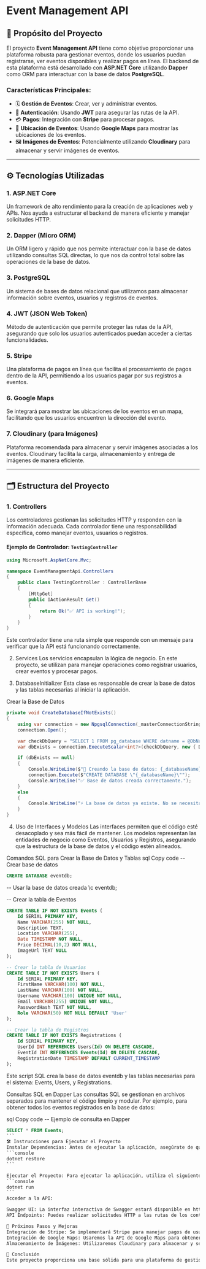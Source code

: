 # Event Management API

## 📌 Propósito del Proyecto

El proyecto **Event Management API** tiene como objetivo proporcionar una plataforma robusta para gestionar eventos, donde los usuarios puedan registrarse, ver eventos disponibles y realizar pagos en línea. El backend de esta plataforma está desarrollado con **ASP.NET Core** utilizando **Dapper** como ORM para interactuar con la base de datos **PostgreSQL**.

### Características Principales:
- 🗓️ **Gestión de Eventos**: Crear, ver y administrar eventos.
- 🔐 **Autenticación**: Usando **JWT** para asegurar las rutas de la API.
- 💳 **Pagos**: Integración con **Stripe** para procesar pagos.
- 📍 **Ubicación de Eventos**: Usando **Google Maps** para mostrar las ubicaciones de los eventos.
- 🖼️ **Imágenes de Eventos**: Potencialmente utilizando **Cloudinary** para almacenar y servir imágenes de eventos.

---

## ⚙️ Tecnologías Utilizadas

### 1. **ASP.NET Core**
Un framework de alto rendimiento para la creación de aplicaciones web y APIs. Nos ayuda a estructurar el backend de manera eficiente y manejar solicitudes HTTP.

### 2. **Dapper (Micro ORM)**
Un ORM ligero y rápido que nos permite interactuar con la base de datos utilizando consultas SQL directas, lo que nos da control total sobre las operaciones de la base de datos.

### 3. **PostgreSQL**
Un sistema de bases de datos relacional que utilizamos para almacenar información sobre eventos, usuarios y registros de eventos.

### 4. **JWT (JSON Web Token)**
Método de autenticación que permite proteger las rutas de la API, asegurando que solo los usuarios autenticados puedan acceder a ciertas funcionalidades.

### 5. **Stripe**
Una plataforma de pagos en línea que facilita el procesamiento de pagos dentro de la API, permitiendo a los usuarios pagar por sus registros a eventos.

### 6. **Google Maps**
Se integrará para mostrar las ubicaciones de los eventos en un mapa, facilitando que los usuarios encuentren la dirección del evento.

### 7. **Cloudinary (para Imágenes)**
Plataforma recomendada para almacenar y servir imágenes asociadas a los eventos. Cloudinary facilita la carga, almacenamiento y entrega de imágenes de manera eficiente.

---

## 🗂️ Estructura del Proyecto

### 1. **Controllers**
Los controladores gestionan las solicitudes HTTP y responden con la información adecuada. Cada controlador tiene una responsabilidad específica, como manejar eventos, usuarios o registros.

#### Ejemplo de Controlador: `TestingController`

```csharp
using Microsoft.AspNetCore.Mvc;

namespace EventManagmentApi.Controllers
{
    public class TestingController : ControllerBase
    {
        [HttpGet]
        public IActionResult Get()
        {
            return Ok("✅ API is working!");
        }
    }
}
```
Este controlador tiene una ruta simple que responde con un mensaje para verificar que la API está funcionando correctamente.

2. Services
Los servicios encapsulan la lógica de negocio. En este proyecto, se utilizan para manejar operaciones como registrar usuarios, crear eventos y procesar pagos.

3. DatabaseInitializer
Esta clase es responsable de crear la base de datos y las tablas necesarias al iniciar la aplicación.

Crear la Base de Datos
```csharp
private void CreateDatabaseIfNotExists()
{
    using var connection = new NpgsqlConnection(_masterConnectionString);
    connection.Open();

    var checkDbQuery = "SELECT 1 FROM pg_database WHERE datname = @DbName";
    var dbExists = connection.ExecuteScalar<int?>(checkDbQuery, new { DbName = _databaseName });

    if (dbExists == null)
    {
        Console.WriteLine($"🔹 Creando la base de datos: {_databaseName}...");
        connection.Execute($"CREATE DATABASE \"{_databaseName}\"");
        Console.WriteLine("✅ Base de datos creada correctamente.");
    }
    else
    {
        Console.WriteLine("⚡ La base de datos ya existe. No se necesita crearla.");
    }
}
```

4. Uso de Interfaces y Modelos
Las interfaces permiten que el código esté desacoplado y sea más fácil de mantener. Los modelos representan las entidades de negocio como Eventos, Usuarios y Registros, asegurando que la estructura de la base de datos y el código estén alineados.

Comandos SQL para Crear la Base de Datos y Tablas
sql
Copy code
-- Crear base de datos
```sql
CREATE DATABASE eventdb;
```
-- Usar la base de datos creada
\c eventdb;

-- Crear la tabla de Eventos
```sql
CREATE TABLE IF NOT EXISTS Events (
    Id SERIAL PRIMARY KEY,
    Name VARCHAR(255) NOT NULL,
    Description TEXT,
    Location VARCHAR(255),
    Date TIMESTAMP NOT NULL,
    Price DECIMAL(10,2) NOT NULL,
    ImageUrl TEXT NULL
);

-- Crear la tabla de Usuarios
CREATE TABLE IF NOT EXISTS Users (
    Id SERIAL PRIMARY KEY,
    FirstName VARCHAR(100) NOT NULL,
    LastName VARCHAR(100) NOT NULL,
    Username VARCHAR(100) UNIQUE NOT NULL,
    Email VARCHAR(255) UNIQUE NOT NULL,
    PasswordHash TEXT NOT NULL,
    Role VARCHAR(50) NOT NULL DEFAULT 'User'
);

-- Crear la tabla de Registros
CREATE TABLE IF NOT EXISTS Registrations (
    Id SERIAL PRIMARY KEY,
    UserId INT REFERENCES Users(Id) ON DELETE CASCADE,
    EventId INT REFERENCES Events(Id) ON DELETE CASCADE,
    RegistrationDate TIMESTAMP DEFAULT CURRENT_TIMESTAMP
);
```

Este script SQL crea la base de datos eventdb y las tablas necesarias para el sistema: Events, Users, y Registrations.

Consultas SQL en Dapper
Las consultas SQL se gestionan en archivos separados para mantener el código limpio y modular. Por ejemplo, para obtener todos los eventos registrados en la base de datos:

sql
Copy code
-- Ejemplo de consulta en Dapper
````sql
SELECT * FROM Events;
```
🛠️ Instrucciones para Ejecutar el Proyecto
Instalar Dependencias: Antes de ejecutar la aplicación, asegúrate de que todas las dependencias estén instaladas:
```console
dotnet restore
```

Ejecutar el Proyecto: Para ejecutar la aplicación, utiliza el siguiente comando:
```console
dotnet run
```
Acceder a la API:

Swagger UI: La interfaz interactiva de Swagger estará disponible en https://localhost:{port}/swagger para probar las rutas de la API.
API Endpoints: Puedes realizar solicitudes HTTP a las rutas de los controladores para obtener o enviar información (e.g., ver eventos, registrar usuarios).

🚀 Próximos Pasos y Mejoras
Integración de Stripe: Se implementará Stripe para manejar pagos de usuarios al registrarse en eventos. Esto incluirá la creación de un método de pago seguro en la API.
Integración de Google Maps: Usaremos la API de Google Maps para obtener y mostrar ubicaciones de eventos, facilitando la geolocalización.
Almacenamiento de Imágenes: Utilizaremos Cloudinary para almacenar y servir imágenes relacionadas con los eventos, como banners o imágenes descriptivas.

🎯 Conclusión
Este proyecto proporciona una base sólida para una plataforma de gestión de eventos, utilizando prácticas modernas como la separación de responsabilidades, el uso de Dapper como ORM para SQL, y una arquitectura basada en servicios y controladores. A medida que se añaden características como Stripe y Google Maps, la plataforma evolucionará para ser una solución completa para la gestión de eventos.
